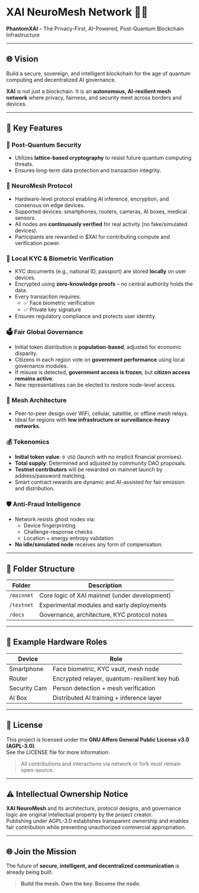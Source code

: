 # XAI NeuroMesh Network 🧠📡  
**PhantomXAI** – The Privacy-First, AI-Powered, Post-Quantum Blockchain Infrastructure

---

## 🌐 Vision  
Build a secure, sovereign, and intelligent blockchain for the age of quantum computing and decentralized AI governance.

**XAI** is not just a blockchain. It is an **autonomous, AI-resilient mesh network** where privacy, fairness, and security meet across borders and devices.

---

## 🚀 Key Features

### 🔐 Post-Quantum Security  
- Utilizes **lattice-based cryptography** to resist future quantum computing threats.  
- Ensures long-term data protection and transaction integrity.

### 🧠 NeuroMesh Protocol  
- Hardware-level protocol enabling AI inference, encryption, and consensus on edge devices.  
- Supported devices: smartphones, routers, cameras, AI boxes, medical sensors.  
- All nodes are **continuously verified** for real activity (no fake/simulated devices).  
- Participants are rewarded in $XAI for contributing compute and verification power.

### 🪪 Local KYC & Biometric Verification  
- KYC documents (e.g., national ID, passport) are stored **locally** on user devices.  
- Encrypted using **zero-knowledge proofs** – no central authority holds the data.  
- Every transaction requires:
  - ✅ Face biometric verification  
  - ✅ Private key signature  
- Ensures regulatory compliance and protects user identity.

### 🗳️ Fair Global Governance  
- Initial token distribution is **population-based**, adjusted for economic disparity.  
- Citizens in each region vote on **government performance** using local governance modules.  
- If misuse is detected, **government access is frozen**, but **citizen access remains active**.  
- New representatives can be elected to restore node-level access.

### 📡 Mesh Architecture  
- Peer-to-peer design over WiFi, cellular, satellite, or offline mesh relays.  
- Ideal for regions with **low infrastructure or surveillance-heavy networks**.

### 💰 Tokenomics  
- **Initial token value**: `0 USD` (launch with no implicit financial promises).  
- **Total supply**: Determined and adjusted by community DAO proposals.  
- **Testnet contributors** will be rewarded on mainnet launch by address/password matching.  
- Smart contract rewards are dynamic and AI-assisted for fair emission and distribution.

### 🛡️ Anti-Fraud Intelligence  
- Network resists ghost nodes via:
  - Device fingerprinting  
  - Challenge-response checks  
  - Location + energy entropy validation  
- **No idle/simulated node** receives any form of compensation.

---

## 📁 Folder Structure

| Folder       | Description                                   |
|--------------|-----------------------------------------------|
| `/mainnet`   | Core logic of XAI mainnet (under development) |
| `/testnet`   | Experimental modules and early deployments    |
| `/docs`      | Governance, architecture, KYC protocol notes  |

---

## 🧠 Example Hardware Roles

| Device        | Role                                        |
|---------------|---------------------------------------------|
| Smartphone    | Face biometric, KYC vault, mesh node         |
| Router        | Encrypted relayer, quantum-resilient key hub |
| Security Cam  | Person detection + mesh verification         |
| AI Box        | Distributed AI training + inference layer    |

---

## 📜 License  
This project is licensed under the **GNU Affero General Public License v3.0 (AGPL-3.0)**.  
See the LICENSE file for more information.

> All contributions and interactions via network or fork must remain open-source.

---

## ⚠️ Intellectual Ownership Notice  
**XAI NeuroMesh** and its architecture, protocol designs, and governance logic are original intellectual property by the project creator.  
Publishing under AGPL-3.0 establishes transparent ownership and enables fair contribution while preventing unauthorized commercial appropriation.

---

## 🌐 Join the Mission  
The future of **secure, intelligent, and decentralized communication** is already being built.

> **Build the mesh. Own the key. Become the node.**
